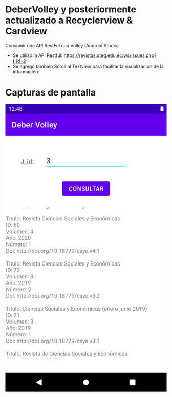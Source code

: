 # DeberVolley y posteriormente actualizado a Recyclerview & Cardview
Consumir una API RestFul con Volley (Android Studio)
- Se utilizó la API Restful: https://revistas.uteq.edu.ec/ws/issues.php?j_id=2
- Se agregó tambien Scroll al Textview para facilitar la visualización de la información.

# Capturas de pantalla
![](https://github.com/vgguillen/DeberVolley/blob/master/Volley/Volley.png)

